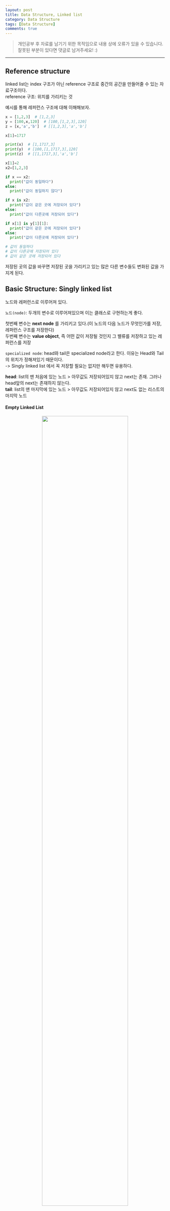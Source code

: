 ```yaml
---
layout: post
title: Data Structure, Linked list
category: Data Structure
tags: [Data Structure]
comments: true
---
```


> 개인공부 후 자료를 남기기 위한 목적임으로 내용 상에 오류가 있을 수 있습니다.    
잘못된 부분이 있다면 댓글로 남겨주세요! :)

<hr>


## Reference structure

linked list는 index 구조가 아닌 reference 구조로 중간의 공간을 만들어줄 수 있는 자료구조이다.<br>
reference 구조: 위치를 가리키는 것

예시를 통해 레퍼런스 구조에 대해 이해해보자.

```python
x = [1,2,3]  # [1,2,3]
y = [100,x,120]  # [100,[1,2,3],120]
z = [x,'a','b']  # [[1,2,3],'a','b']

x[1]=1717

print(x)  # [1,1717,3]
print(y)  # [100,[1,1717,3],120]
print(z)  # [[1,1717,3],'a','b']

x[1]=2
x2=[1,2,3]

if x == x2:
  print("값이 동일하다")
else:
  print("값이 동일하지 않다")

if x is x2:
  print("값이 같은 곳에 저장되어 있다")
else:
  print("값이 다른곳에 저장되어 있다")

if x[1] is y[1][1]:
  print("값이 같은 곳에 저장되어 있다")
else:
  print("값이 다른곳에 저장되어 있다")

# 값이 동일하다
# 값이 다른곳에 저장되어 있다
# 값이 같은 곳에 저장되어 있다
```

저장된 곳의 값을 바꾸면 저장된 곳을 가리키고 있는 많은 다른 변수들도 변화된 값을 가지게 된다.



## Basic Structure: Singly linked list

노드와 레퍼런스로 이루어져 있다.

`노드(node)`: 두개의 변수로 이루어져있으며 이는 클래스로 구현하는게 좋다.

첫번째 변수는 **next node** 를 가리키고 있다.(이 노드의 다음 노드가 무엇인가를 저장, 레퍼런스 구조를 저장한다)<br>
두번째 변수는 **value object**, 즉 어떤 값이 저장될 것인지 그 밸류를 저장하고 있는 레퍼런스를 저장

`specialized node`: head와 tail은 specialized node라고 한다. 이유는 Head와 Tail의 위치가 정해져있기 때문이다.<br>
 -> Singly linked list 에서 꼭 저장할 필요는 없지만 해두면 유용하다.

**head**: list의 맨 처음에 있는 노드 > 아무값도 저장되어있지 않고 next는 존재. 그러나 head앞의 next는 존재하지 않는다.<br>
**tail**: list의 맨 마지막에 있는 노드 > 아무값도 저장되어있지 않고 next도 없는 리스트의 마지막 노드


#### Empty Linked List

<center>
<figure>
<img src="/assets/post-img/DataStructure/4.jpeg" alt="" width="80%">
</figure>
</center>

start와 end를 가리키는 linked list를 구성하는 핵심적인 요소가 된다.

<center>
<figure>
<img src="/assets/post-img/DataStructure/3.jpeg" alt="" width="80%">
</figure>
</center>

중간에 있는 레퍼런스 구조를 조작하여 공간을 한번에 만들어낼 수 있는 장점이 있다.

사실 linked list에서는 head와 tail이 존재하지 않더라도 구현은 가능하다. 그러나 있으면 훨씬 편하게 구현이 가능하다.

### Implementation of Node Class

노드는 어떻게 만들 수 있는가?


```python
class Node:
  nodeNext = ''
  objValue = ''
  blnHead = False
  blnTail = False


  def __init__(self, nodeNext='', objValue='', blnHead=False, blnTail=False):
    self.nodeNext = nodeNext
    self.objValue = objValue
    self.blnHead = blnHead
    self.blnTail = blnTail

  def getValue(self):
    return self.objValue

  def setValue(self, objValue):
    self.objValue = objValue

  def getNext(self):
    return self.nodeNext

  def setNext(self, nodeNext):
    self.nodeNext = nodeNext

  def isHead(self):
    return self.blnHead

  def isTail(self):
    return self.blnTail
```


### Search procedure in Singly linked list

1. 해당 리스트로부터 d와 c를 찾는다
2. array와 마찬가지로 처음부터 끝까지 순서대로 확인한다.
3. 패턴(차례대로 순회) 차원에서는 달라지는것은 없지만, 인덱스는 사용할 수 없다. (next를 사용)

<center>
<figure>
<img src="/assets/post-img/DataStructure/5.jpeg" alt="" width="80%">
</figure>
</center>

1) 맨 처음 해야할일은 list로 부터 head를 찾는다. <br>
2) head의 next node를 찾는다. <br>
3) next가 tail인지 아닌지를 확인한다.

```python
if next == tail:
  break
if next != tail:
  next.objValue == 'd'
  # next.next
```

N번의 operation을 통해 유무를 찾아볼 수 있다.


### Insert procedure in Singly linked list > b와 d사이에 c를 넣는다

linked list에서 자료를 넣는 방법 > power of a linked list

크게 3개의 operation이 필요하다!

<center>
<figure>
<img src="/assets/post-img/DataStructure/6.jpeg" alt="" width="80%">
</figure>
</center>

1. 어디에 넣고싶은지는 알고있어야 한다. > `node prev`, `node next`
2. node new에서의 next는 무엇인지 모르는 상황이다.
3. node prev와 node next 사이의 연결을 끊는다.
4. 이때 node prev의 next값을 node new로 향하게 한다. (nodeprev.next = nodenew)
5. node new의 next는 node next로 연결되도록 한다. (nodenew.next = nodenext)



### Delete procedure in Singly linked list > d를 삭제한다

linked list에서 자료를 삭제하는 방법 > power of a linked list

크게 3개의 operation이 필요하다!

<center>
<figure>
<img src="/assets/post-img/DataStructure/7.jpeg" alt="" width="80%">
</figure>
</center>

1. 무엇을 삭제할 것인지는 알고있다. > `node prev`, `node remove`, `node next`
2. 현재 상황 : node remove = nodeprev.next, node next = nodeprev.next.next
3. node prev에서 node remmove로 가는 길을 끊어준다.
4. node prev의 next를 node next를 향하게 한다. (nodeprev.next = nodenext)


#### 그렇게 된다면 `d`는 어디에 있을까?

GC를 통해 `d`에 대한 메모리를 삭제시켜준다. 궁극적으로 우리가 삭제시키는 것은 아니다.



### Implementation of Singly linked list

```python
class SinglyLinkedList:
  nodeHead = ''
  nodeTail = ''
  size = 0

  def __init__(self):
    self.nodeTail = Node(blnTail=True)
    self.NodeHead = Node(blnHead=True, nodeNext=self.nodeTail)

  def insert(self, objInsert, idxInsert):
    nodeNew = Node(objValue = objInsert)
    nodePrev =  self.get(idxInsert -1)
    nodeNext = nodePrev.getNext()
    nodePrev.setNext(nodeNew)
    nodeNew.setNext(nodeNext)
    self.size = self.size +1

  def removeAt(self. idxRemove):
    nodePrev = self.get(idxRemove-1)
    nodeRemove = nodePrev.getNext()
    nodeNext = nodeRemove.getNext()
    nodePrev.setNext(nodenext)
    self.size = self.size -1
    return nodeRemove.getValue()

  def get(self.idxRetrieve):
    nodeReturn = self.nodeHead
    for itr in range(idxRetrieve +1):
      nodeReturn = nodeReturn.getNext()
    return nodeReturn

  def printStatue(self):
    nodeCurrent = self.nodeHead
    while nodeCurrent.getNext().isTail() == False:
      nodeCurrent = nodeCurrent.getNext()
      print(nodeCurrent.getValue(),)
    print()

  def getSize(self):
    return self.size
```
